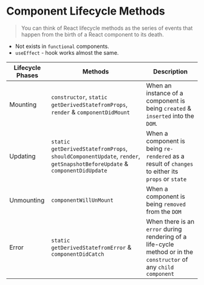 # Component Lifecycle Methods

> You can think of React lifecycle methods as the series of events that happen from the birth of a React component to its death.

- Not exists in `functional` components.
- `useEffect` - hook works almost the same.


|Lifecycle Phases|Methods|Description|  
|---|---|---|
|Mounting|`constructor`, `static getDerivedStatefromProps`, `render` & `componentDidMount`|When an instance of a component is being `created` & `inserted` into the `DOM`.| 
|Updating|`static getDerivedStatefromProps`, `shouldComponentUpdate`, `render`, `getSnapshotBeforeUpdate` & `componentDidUpdate`|When a component is being  `re-rendered` as a result of `changes` to either its `props` or `state`|   
|Unmounting|`componentWillUnMount`|When a component is being `removed` from the `DOM`|
|Error|`static getDerivedStatefromError` & `componentDidCatch`|When there is an `error` during rendering of a life-cycle method or in the `constructor` of any `child component` |